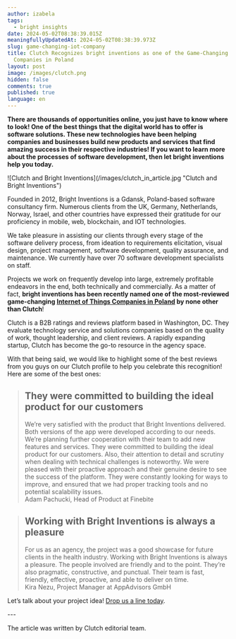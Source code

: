 ```yaml
---
author: izabela
tags:
  - bright insights
date: 2024-05-02T08:38:39.015Z
meaningfullyUpdatedAt: 2024-05-02T08:38:39.973Z
slug: game-changing-iot-company
title: Clutch Recognizes bright inventions as one of the Game-Changing IoT
  Companies in Poland
layout: post
image: /images/clutch.png
hidden: false
comments: true
published: true
language: en
---
```

**There are thousands of opportunities online, you just have to know where to look! One of the best things that the digital world has to offer is software solutions. These new technologies have been helping companies and businesses build new products and services that find amazing success in their respective industries! If you want to learn more about the processes of software development, then let bright inventions help you today.**

<div className="image">![Clutch and Bright Inventions](/images/clutch_in_article.jpg "Clutch and Bright Inventions")</div>

Founded in 2012, Bright Inventions is a Gdansk, Poland-based software consultancy firm. Numerous clients from the UK, Germany, Netherlands, Norway, Israel, and other countries have expressed their gratitude for our proficiency in mobile, web, blockchain, and IOT technologies.

We take pleasure in assisting our clients through every stage of the software delivery process, from ideation to requirements elicitation, visual design, project management, software development, quality assurance, and maintenance. We currently have over 70 software development specialists on staff.

Projects we work on frequently develop into large, extremely profitable endeavors in the end, both technically and commercially. As a matter of fact, **bright inventions has been recently named one of the most-reviewed game-changing [Internet of Things Companies in Poland](http://clutch.co/pl/developers/internet-of-things?utm_source=directory&utm_medium=blog&utm_campaign=surgical) by none other than Clutch**! 

Clutch is a B2B ratings and reviews platform based in Washington, DC. They evaluate technology service and solutions companies based on the quality of work, thought leadership, and client reviews. A rapidly expanding startup, Clutch has become the go-to resource in the agency space. 

With that being said, we would like to highlight some of the best reviews from you guys on our Clutch profile to help you celebrate this recognition! Here are some of the best ones:

<blockquote><h2>They were committed to building the ideal product for our customers</h2><div>We’re very satisfied with the product that Bright Inventions delivered. Both versions of the app were developed according to our needs. We’re planning further cooperation with their team to add new features and services.   They were committed to building the ideal product for our customers. Also, their attention to detail and scrutiny when dealing with technical challenges is noteworthy. We were pleased with their proactive approach and their genuine desire to see the success of the platform. They were constantly looking for ways to improve, and ensured that we had proper tracking tools and no potential scalability issues.</div><footer>Adam Pachucki, Head of Product at Finebite</footer></blockquote>

<blockquote><h2>Working with Bright Inventions is always a pleasure</h2><div>For us as an agency, the project was a good showcase for future clients in the health industry. Working with Bright Inventions is always a pleasure. The people involved are friendly and to the point. They’re also pragmatic, constructive, and punctual. Their team is fast, friendly, effective, proactive, and able to deliver on time.</div><footer>Kira Nezu, Project Manager at AppAdvisors GmbH</footer></blockquote>

Let’s talk about your project idea! [Drop us a line today](/start-project/).

\---

The article was written by Clutch editorial team.